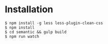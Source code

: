 # Installation
```
$ npm install -g less less-plugin-clean-css
$ npm install
$ cd semantic && gulp build
$ npm run watch
```
